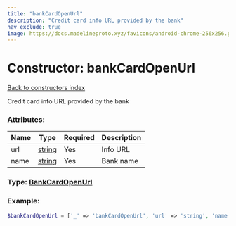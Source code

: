 ```yaml
---
title: "bankCardOpenUrl"
description: "Credit card info URL provided by the bank"
nav_exclude: true
image: https://docs.madelineproto.xyz/favicons/android-chrome-256x256.png
---
```

# Constructor: bankCardOpenUrl  
[Back to constructors index](/API_docs/constructors/index.html)



Credit card info URL provided by the bank

### Attributes:

| Name     |    Type       | Required | Description |
|----------|---------------|----------|-------------|
|url|[string](/API_docs/types/string.html) | Yes|Info URL|
|name|[string](/API_docs/types/string.html) | Yes|Bank name|



### Type: [BankCardOpenUrl](/API_docs/types/BankCardOpenUrl.html)


### Example:

```php
$bankCardOpenUrl = ['_' => 'bankCardOpenUrl', 'url' => 'string', 'name' => 'string'];
```  
